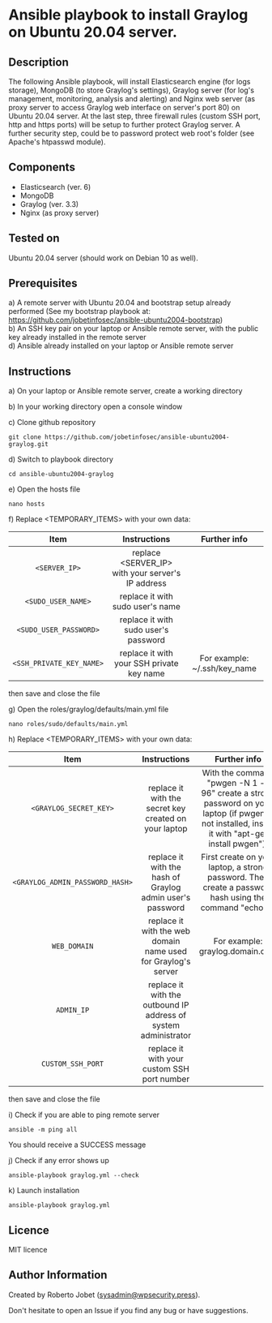 # Ansible playbook to install Graylog on Ubuntu 20.04 server.


## Description

The following Ansible playbook, will install Elasticsearch engine (for logs storage), MongoDB (to store Graylog's settings), Graylog server (for log's management, monitoring, analysis and alerting) and Nginx web server (as proxy server to access Graylog web interface on server's port 80) on Ubuntu 20.04 server.
At the last step, three firewall rules (custom SSH port, http and https ports) will be setup to further protect Graylog server.
A further security step, could be to password protect web root's folder (see Apache's htpasswd module).

## Components

* Elasticsearch (ver. 6)
* MongoDB
* Graylog (ver. 3.3)
* Nginx (as proxy server)


## Tested on

Ubuntu 20.04 server (should work on Debian 10 as well).


## Prerequisites

a) A remote server with Ubuntu 20.04 and bootstrap setup already performed (See my bootstrap playbook at: https://github.com/jobetinfosec/ansible-ubuntu2004-bootstrap)<br />
b) An SSH key pair on your laptop or Ansible remote server, with the public key already installed in the remote server<br />
d) Ansible already installed on your laptop or Ansible remote server


## Instructions

a) On your laptop or Ansible remote server, create a working directory


b) In your working directory open a console window


c) Clone github repository

```
git clone https://github.com/jobetinfosec/ansible-ubuntu2004-graylog.git
```


d) Switch to playbook directory

```
cd ansible-ubuntu2004-graylog
```


e) Open the hosts file

```
nano hosts
```

f) Replace <TEMPORARY_ITEMS> with your own data:

| Item | Instructions | Further info |
| :---: | :---: | :---: |
| `<SERVER_IP>` | replace <SERVER_IP> with your server's IP address |  |
| `<SUDO_USER_NAME>` | replace it with sudo user's name |  |
| `<SUDO_USER_PASSWORD>` | replace it with sudo user's password |  |
| `<SSH_PRIVATE_KEY_NAME>` | replace it with your SSH private key name | For example: ~/.ssh/key_name |


then save and close the file


g) Open the roles/graylog/defaults/main.yml file

```
nano roles/sudo/defaults/main.yml
```

h) Replace <TEMPORARY_ITEMS> with your own data:

| Item | Instructions | Further info |
| :---: | :---: | :---: |
| `<GRAYLOG_SECRET_KEY>` | replace it with the secret key created on your laptop | With the command "pwgen -N 1 -s 96" create a strong password on your laptop (if pwgen is not installed, install it with "apt-get install pwgen"). |
| `<GRAYLOG_ADMIN_PASSWORD_HASH>` | replace it with the hash of Graylog admin user's password | First create on your laptop, a strong password. Then create a password hash using the command "echo -n <PASSWORD> | sha256sum" replacing <PASSWORD> with your password |
| `WEB_DOMAIN` | replace it with the web domain name used for Graylog's server | For example: graylog.domain.com |
| `ADMIN_IP` | replace it with the outbound IP address of system administrator | |
| `CUSTOM_SSH_PORT` | replace it with your custom SSH port number | |

then save and close the file


i) Check if you are able to ping remote server

```
ansible -m ping all
```

You should receive a SUCCESS message


j) Check if any error shows up

```
ansible-playbook graylog.yml --check
```


k) Launch installation

```
ansible-playbook graylog.yml
```


## Licence

MIT licence

## Author Information

Created by Roberto Jobet (sysadmin@wpsecurity.press).

Don't hesitate to open an Issue if you find any bug or have suggestions.
